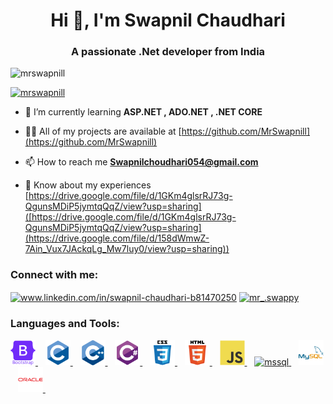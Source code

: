 <h1 align="center">Hi 👋, I'm Swapnil Chaudhari</h1>
<h3 align="center">A passionate .Net developer from India</h3>

<p align="left"> <img src="https://komarev.com/ghpvc/?username=mrswapnill&label=Profile%20views&color=0e75b6&style=flat" alt="mrswapnill" /> </p>

<p align="left"> <a href="https://github.com/ryo-ma/github-profile-trophy"><img src="https://github-profile-trophy.vercel.app/?username=mrswapnill" alt="mrswapnill" /></a> </p>

- 🌱 I’m currently learning **ASP.NET , ADO.NET , .NET CORE**

- 👨‍💻 All of my projects are available at [https://github.com/MrSwapnill](https://github.com/MrSwapnill)

- 📫 How to reach me **Swapnilchoudhari054@gmail.com**

- 📄 Know about my experiences [https://drive.google.com/file/d/1GKm4glsrRJ73g-QgunsMDiP5jymtqQqZ/view?usp=sharing]([https://drive.google.com/file/d/1GKm4glsrRJ73g-QgunsMDiP5jymtqQqZ/view?usp=sharing](https://drive.google.com/file/d/158dWmwZ-7Ain_Vux7JAckqLg_Mw7luy0/view?usp=sharing))

<h3 align="left">Connect with me:</h3>
<p align="left">
<a href="https://linkedin.com/in/www.linkedin.com/in/swapnil-chaudhari-b81470250" target="blank"><img align="center" src="https://raw.githubusercontent.com/rahuldkjain/github-profile-readme-generator/master/src/images/icons/Social/linked-in-alt.svg" alt="www.linkedin.com/in/swapnil-chaudhari-b81470250" height="30" width="40" /></a>
<a href="https://instagram.com/mr_.swappy" target="blank"><img align="center" src="https://raw.githubusercontent.com/rahuldkjain/github-profile-readme-generator/master/src/images/icons/Social/instagram.svg" alt="mr_.swappy" height="30" width="40" /></a>
</p>

<h3 align="left">Languages and Tools:</h3>
<p align="left"> 
  <a href="https://getbootstrap.com" target="_blank" rel="noreferrer"> 
    <img src="https://raw.githubusercontent.com/devicons/devicon/master/icons/bootstrap/bootstrap-plain-wordmark.svg" alt="bootstrap" width="40" height="40"/> 
  </a> &nbsp&nbsp
  <a href="https://www.cprogramming.com/" target="_blank" rel="noreferrer"> 
    <img src="https://raw.githubusercontent.com/devicons/devicon/master/icons/c/c-original.svg" alt="c" width="40" height="40"/> 
  </a> &nbsp&nbsp
  <a href="https://www.w3schools.com/cpp/" target="_blank" rel="noreferrer"> 
    <img src="https://raw.githubusercontent.com/devicons/devicon/master/icons/cplusplus/cplusplus-original.svg" alt="cplusplus" width="40" height="40"/> 
  </a> &nbsp&nbsp
  <a href="https://www.w3schools.com/cs/" target="_blank" rel="noreferrer"> 
    <img src="https://raw.githubusercontent.com/devicons/devicon/master/icons/csharp/csharp-original.svg" alt="csharp" width="40" height="40"/> 
  </a> &nbsp&nbsp
  <a href="https://www.w3schools.com/css/" target="_blank" rel="noreferrer"> 
    <img src="https://raw.githubusercontent.com/devicons/devicon/master/icons/css3/css3-original-wordmark.svg" alt="css3" width="40" height="40"/> 
  </a> &nbsp&nbsp
  <a href="https://www.w3.org/html/" target="_blank" rel="noreferrer"> 
    <img src="https://raw.githubusercontent.com/devicons/devicon/master/icons/html5/html5-original-wordmark.svg" alt="html5" width="40" height="40"/> 
  </a> &nbsp&nbsp
  <a href="https://developer.mozilla.org/en-US/docs/Web/JavaScript" target="_blank" rel="noreferrer"> 
    <img src="https://raw.githubusercontent.com/devicons/devicon/master/icons/javascript/javascript-original.svg" alt="javascript" width="40" height="40"/> 
  </a> &nbsp&nbsp
  <a href="https://www.microsoft.com/en-us/sql-server" target="_blank" rel="noreferrer"> 
    <img src="https://www.svgrepo.com/show/303229/microsoft-sql-server-logo.svg" alt="mssql" width="40" height="40"/> 
  </a> &nbsp&nbsp
  <a href="https://www.mysql.com/" target="_blank" rel="noreferrer"> 
    <img src="https://raw.githubusercontent.com/devicons/devicon/master/icons/mysql/mysql-original-wordmark.svg" alt="mysql" width="40" height="40"/> 
  </a> &nbsp&nbsp
  <a href="https://www.oracle.com/" target="_blank" rel="noreferrer"> 
    <img src="https://raw.githubusercontent.com/devicons/devicon/master/icons/oracle/oracle-original.svg" alt="oracle" width="40" height="40"/> 
  </a> &nbsp&nbsp
</p>
